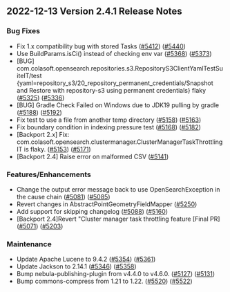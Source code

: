 ## 2022-12-13 Version 2.4.1 Release Notes

### Bug Fixes
* Fix 1.x compatibility bug with stored Tasks ([#5412](https://github.com/opensearch-project/opensearch/pull/5412)) ([#5440](https://github.com/opensearch-project/opensearch/pull/5440))
* Use BuildParams.isCi() instead of checking env var ([#5368](https://github.com/opensearch-project/opensearch/pull/5368)) ([#5373](https://github.com/opensearch-project/opensearch/pull/5373))
* [BUG] com.colasoft.opensearch.repositories.s3.RepositoryS3ClientYamlTestSuiteIT/test {yaml=repository_s3/20_repository_permanent_credentials/Snapshot and Restore with repository-s3 using permanent credentials} flaky ([#5325](https://github.com/opensearch-project/opensearch/pull/5325)) ([#5336](https://github.com/opensearch-project/opensearch/pull/5336))
* [BUG] Gradle Check Failed on Windows due to JDK19 pulling by gradle ([#5188](https://github.com/opensearch-project/opensearch/pull/5188)) ([#5192](https://github.com/opensearch-project/opensearch/pull/5192))
* Fix test to use a file from another temp directory ([#5158](https://github.com/opensearch-project/opensearch/pull/5158)) ([#5163](https://github.com/opensearch-project/opensearch/pull/5163))
* Fix boundary condition in indexing pressure test ([#5168](https://github.com/opensearch-project/opensearch/pull/5168)) ([#5182](https://github.com/opensearch-project/opensearch/pull/5182))
* [Backport 2.x] Fix: com.colasoft.opensearch.clustermanager.ClusterManagerTaskThrottlingIT is flaky. ([#5153](https://github.com/opensearch-project/opensearch/pull/5153)) ([#5171](https://github.com/opensearch-project/opensearch/pull/5171))
* [Backport 2.4] Raise error on malformed CSV ([#5141](https://github.com/opensearch-project/opensearch/pull/5141))

### Features/Enhancements
* Change the output error message back to use OpenSearchException in the cause chain ([#5081](https://github.com/opensearch-project/opensearch/pull/5081)) ([#5085](https://github.com/opensearch-project/opensearch/pull/5085))
* Revert changes in AbstractPointGeometryFieldMapper ([#5250](https://github.com/opensearch-project/opensearch/pull/5250))
* Add support for skipping changelog ([#5088](https://github.com/opensearch-project/opensearch/pull/5088)) ([#5160](https://github.com/opensearch-project/opensearch/pull/5160))
* [Backport 2.4]Revert "Cluster manager task throttling feature [Final PR] ([#5071](https://github.com/opensearch-project/opensearch/pull/5071))  ([#5203](https://github.com/opensearch-project/opensearch/pull/5203))

### Maintenance
* Update Apache Lucene to 9.4.2 ([#5354](https://github.com/opensearch-project/opensearch/pull/5354)) ([#5361](https://github.com/opensearch-project/opensearch/pull/5361))
* Update Jackson to 2.14.1 ([#5346](https://github.com/opensearch-project/opensearch/pull/5346)) ([#5358](https://github.com/opensearch-project/opensearch/pull/5358))
* Bump nebula-publishing-plugin from v4.4.0 to v4.6.0. ([#5127](https://github.com/opensearch-project/opensearch/pull/5127)) ([#5131](https://github.com/opensearch-project/opensearch/pull/5131))
* Bump commons-compress from 1.21 to 1.22. ([#5520](https://github.com/opensearch-project/OpenSearch/pull/5520)) ([#5522](https://github.com/opensearch-project/opensearch/pull/5522))
